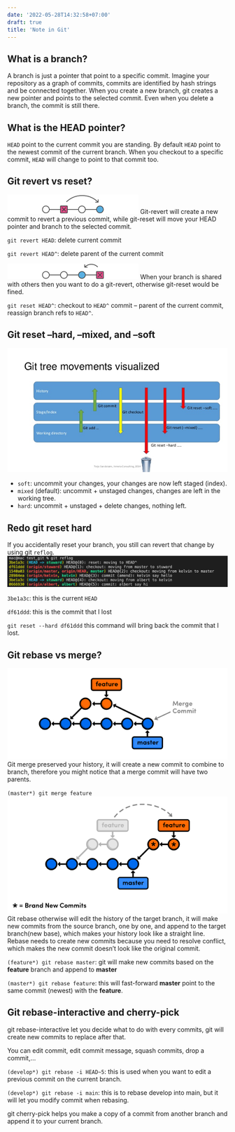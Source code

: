 ```yaml
---
date: '2022-05-28T14:32:58+07:00'
draft: true
title: 'Note in Git'
---
```

## What is a branch?
A branch is just a pointer that point to a specific commit. Imagine your repository as a graph of commits, commits are identified by hash strings and be connected together. When you create a new branch, git creates a new pointer and points to the selected commit. Even when you delete a branch, the commit is still there.

## What is the HEAD pointer?
`HEAD` point to the current commit you are standing. By default `HEAD` point to the newest commit of the current branch. When you checkout to a specific commit, `HEAD` will change to point to that commit too.

## Git revert vs reset?

![Revert](revert.png 'Revert')
Git-revert will create a new commit to revert a previous commit, while git-reset will move your HEAD pointer and branch to the selected commit.

`git revert HEAD`: delete current commit

`git revert HEAD^`: delete parent of the current commit

![Reset](reset.png 'Reset')
When your branch is shared with others then you want to do a git-revert, otherwise git-reset would be fined.

`git reset HEAD^`: checkout to `HEAD^` commit – parent of the current commit, reassign branch refs to `HEAD^`.

## Git reset –hard, –mixed, and –soft
[![stackoverflow](reset-modes.png 'stackoverflow')](https://stackoverflow.com/questions/3528245/whats-the-difference-between-git-reset-mixed-soft-and-hard)

- `soft`: uncommit your changes, your changes are now left staged (index).
- `mixed` (default): uncommit + unstaged changes, changes are left in the working tree.
- `hard`: uncommit + unstaged + delete changes, nothing left.

## Redo git reset hard
If you accidentally reset your branch, you still can revert that change by using git `reflog`.
![](reflog.png 'after git reset –hard HEAD^')

`3be1a3c`: this is the current `HEAD`

`df61ddd`: this is the commit that I lost

`git reset --hard df61ddd` this command will bring back the commit that I lost.
## Git rebase vs merge?
![](merge.png 'Merge')
Git merge preserved your history, it will create a new commit to combine to branch, therefore you might notice that a merge commit will have two parents.

`(master*) git merge feature`
![](rebase.png 'Rebase')
Git rebase otherwise will edit the history of the target branch, it will make new commits from the source branch, one by one, and append to the target branch(new base), which makes your history look like a straight line. Rebase needs to create new commits because you need to resolve conflict, which makes the new commit doesn’t look like the original commit.

`(feature*) git rebase master`: git will make new commits based on the **feature** branch and append to **master**

`(master*) git rebase feature`: this will fast-forward **master** point to the same commit (newest) with the **feature**.

## Git rebase-interactive and cherry-pick
git rebase-interactive let you decide what to do with every commits, git will create new commits to replace after that.

You can edit commit, edit commit message, squash commits, drop a commit,…

`(develop*) git rebase -i HEAD~5`: this is used when you want to edit a previous commit on the current branch.

`(develop*) git rebase -i main`: this is to rebase develop into main, but it will let you modify commit when rebasing.

git cherry-pick helps you make a copy of a commit from another branch and append it to your current branch.